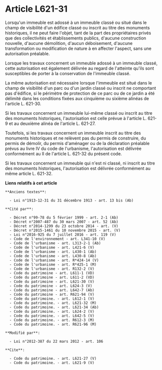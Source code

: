 # Article L621-31

Lorsqu'un immeuble est adossé à un immeuble classé ou situé dans le champ de visibilité d'un édifice classé ou inscrit au
titre des monuments historiques, il ne peut faire l'objet, tant de la part des propriétaires privés que des collectivités et
établissements publics, d'aucune construction nouvelle, d'aucune démolition, d'aucun déboisement, d'aucune transformation ou
modification de nature à en affecter l'aspect, sans une autorisation préalable. 

Lorsque les travaux concernent un immeuble adossé à un immeuble classé, cette autorisation est également délivrée au regard
de l'atteinte qu'ils sont susceptibles de porter à la conservation de l'immeuble classé. 

La même autorisation est nécessaire lorsque l'immeuble est situé dans le champ de visibilité d'un parc ou d'un jardin classé
ou inscrit ne comportant pas d'édifice, si le périmètre de protection de ce parc ou de ce jardin a été délimité dans les
conditions fixées aux cinquième ou sixième alinéas de l'article L. 621-30. 

Si les travaux concernent un immeuble lui-même classé ou inscrit au titre des monuments historiques, l'autorisation est celle
prévue à l'article L. 621-9 et au deuxième alinéa de l'article L. 621-27. 

Toutefois, si les travaux concernent un immeuble inscrit au titre des monuments historiques et ne relèvent pas du permis de
construire, du permis de démolir, du permis d'aménager ou de la déclaration préalable prévus au livre IV du code de
l'urbanisme, l'autorisation est délivrée conformément au II de l'article L. 621-32 du présent code. 

Si les travaux concernent un immeuble qui n'est ni classé, ni inscrit au titre des monuments historiques, l'autorisation est
délivrée conformément au même article L. 621-32.

**Liens relatifs à cet article**

	**Anciens textes**:

	  - Loi n°1913-12-31 du 31 décembre 1913 - art. 13 bis (Ab)

	**Cité par**:

	  - Décret n°99-78 du 5 février 1999 - art. 2-1 (Ab)
	  - Décret n°2007-487 du 30 mars 2007 - art. 52 (Ab)
	  - Décret n°2014-1299 du 23 octobre 2014 - art. (V)
	  - Décret n°2015-1461 du 10 novembre 2015 - art. (V)
	  - Loi n°2016-925 du 7 juillet 2016 - art. 119 (V)
	  - Code de l'environnement - art. L341-10 (V)
	  - Code de l'urbanisme - art. L313-2-1 (Ab)
	  - Code de l'urbanisme - art. L421-6 (V)
	  - Code de l'urbanisme - art. L430-1 (Ab)
	  - Code de l'urbanisme - art. L430-8 (Ab)
	  - Code de l'urbanisme - art. R*424-14 (V)
	  - Code de l'urbanisme - art. R*425-1 (M)
	  - Code de l'urbanisme - art. R132-2 (V)
	  - Code du patrimoine - art. L611-1 (VD)
	  - Code du patrimoine - art. L611-2 (VD)
	  - Code du patrimoine - art. L621-30 (V)
	  - Code du patrimoine - art. L624-3 (V)
	  - Code du patrimoine - art. L642-7 (Ab)
	  - Code du patrimoine - art. R621-94 (V)
	  - Code du patrimoine. - art. L612-1 (V)
	  - Code du patrimoine. - art. L621-32 (M)
	  - Code du patrimoine. - art. L621-34 (Ab)
	  - Code du patrimoine. - art. L624-2 (V)
	  - Code du patrimoine. - art. L642-5 (V)
	  - Code du patrimoine. - art. R612-3 (M)
	  - Code du patrimoine. - art. R621-96 (M)

	**Modifié par**:

	  - Loi n°2012-387 du 22 mars 2012 - art. 106

	**Cite**:

	  - Code du patrimoine. - art. L621-27 (V)
	  - Code du patrimoine. - art. L621-9 (V)
